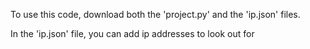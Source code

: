 To use this code, download both the 'project.py' and the 'ip.json' files. 

In the 'ip.json' file, you can add ip addresses to look out for
